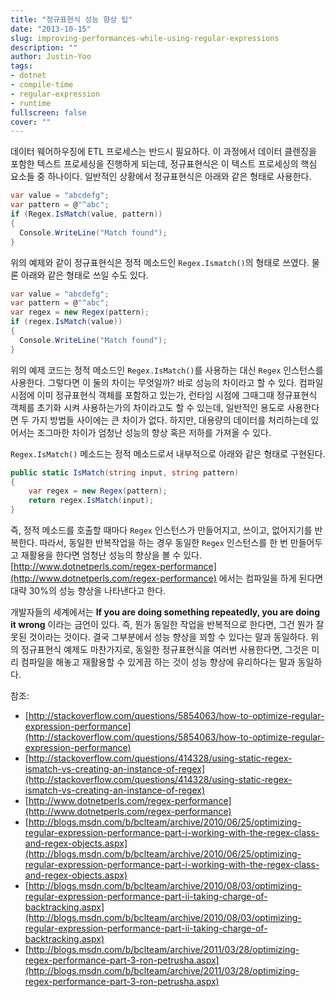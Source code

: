 ```yaml
---
title: "정규표현식 성능 향상 팁"
date: "2013-10-15"
slug: improving-performances-while-using-regular-expressions
description: ""
author: Justin-Yoo
tags:
- dotnet
- compile-time
- regular-expression
- runtime
fullscreen: false
cover: ""
---
```


데이터 웨어하우징에 ETL 프로세스는 반드시 필요하다. 이 과정에서 데이터 클렌징을 포함한 텍스트 프로세싱을 진행하게 되는데, 정규표현식은 이 텍스트 프로세싱의 핵심 요소들 중 하나이다. 일반적인 상황에서 정규표현식은 아래와 같은 형태로 사용한다.

```csharp
var value = "abcdefg";
var pattern = @"^abc";
if (Regex.IsMatch(value, pattern))
{
  Console.WriteLine("Match found");
}

```

위의 예제와 같이 정규표현식은 정적 메소드인 `Regex.Ismatch()`의 형태로 쓰였다. 물론 아래와 같은 형태로 쓰일 수도 있다.

```csharp
var value = "abcdefg";
var pattern = @"^abc";
var regex = new Regex(pattern);
if (regex.IsMatch(value))
{
  Console.WriteLine("Match found");
}

```

위의 예제 코드는 정적 메소드인 `Regex.IsMatch()`를 사용하는 대신 `Regex` 인스턴스를 사용한다. 그렇다면 이 둘의 차이는 무엇일까? 바로 성능의 차이라고 할 수 있다. 컴파일 시점에 이미 정규표현식 객체를 포함하고 있는가, 런타임 시점에 그때그때 정규표현식 객체를 초기화 시켜 사용하는가의 차이라고도 할 수 있는데, 일반적인 용도로 사용한다면 두 가지 방법들 사이에는 큰 차이가 없다. 하지만, 대용량의 데이터를 처리하는데 있어서는 조그마한 차이가 엄청난 성능의 향상 혹은 저하를 가져올 수 있다.

`Regex.IsMatch()` 메소드는 정적 메소드로서 내부적으로 아래와 같은 형태로 구현된다.

```csharp
public static IsMatch(string input, string pattern)
{
    var regex = new Regex(pattern);
    return regex.IsMatch(input);
}

```

즉, 정적 메소드를 호출할 때마다 `Regex` 인스턴스가 만들어지고, 쓰이고, 없어지기를 반복한다. 따라서, 동일한 반복작업을 하는 경우 동일한 `Regex` 인스턴스를 한 번 만들어두고 재활용을 한다면 엄청난 성능의 향상을 볼 수 있다. [](http://www.dotnetperls.com/regex-performance)[http://www.dotnetperls.com/regex-performance](http://www.dotnetperls.com/regex-performance) 에서는 컴파일을 하게 된다면 대략 30%의 성능 향상을 나타낸다고 한다.

개발자들의 세계에서는 **If you are doing something repeatedly, you are doing it wrong** 이라는 금언이 있다. 즉, 뭔가 동일한 작업을 반복적으로 한다면, 그건 뭔가 잘못된 것이라는 것이다. 결국 그부분에서 성능 향상을 꾀할 수 있다는 말과 동일하다. 위의 정규표현식 예제도 마찬가지로, 동일한 정규표현식을 여러번 사용한다면, 그것은 미리 컴파일을 해놓고 재활용할 수 있게끔 하는 것이 성능 향상에 유리하다는 말과 동일하다.

참조:

- [http://stackoverflow.com/questions/5854063/how-to-optimize-regular-expression-performance](http://stackoverflow.com/questions/5854063/how-to-optimize-regular-expression-performance)
- [http://stackoverflow.com/questions/414328/using-static-regex-ismatch-vs-creating-an-instance-of-regex](http://stackoverflow.com/questions/414328/using-static-regex-ismatch-vs-creating-an-instance-of-regex)
- [http://www.dotnetperls.com/regex-performance](http://www.dotnetperls.com/regex-performance)
- [http://blogs.msdn.com/b/bclteam/archive/2010/06/25/optimizing-regular-expression-performance-part-i-working-with-the-regex-class-and-regex-objects.aspx](http://blogs.msdn.com/b/bclteam/archive/2010/06/25/optimizing-regular-expression-performance-part-i-working-with-the-regex-class-and-regex-objects.aspx)
- [http://blogs.msdn.com/b/bclteam/archive/2010/08/03/optimizing-regular-expression-performance-part-ii-taking-charge-of-backtracking.aspx](http://blogs.msdn.com/b/bclteam/archive/2010/08/03/optimizing-regular-expression-performance-part-ii-taking-charge-of-backtracking.aspx)
- [http://blogs.msdn.com/b/bclteam/archive/2011/03/28/optimizing-regex-performance-part-3-ron-petrusha.aspx](http://blogs.msdn.com/b/bclteam/archive/2011/03/28/optimizing-regex-performance-part-3-ron-petrusha.aspx)
